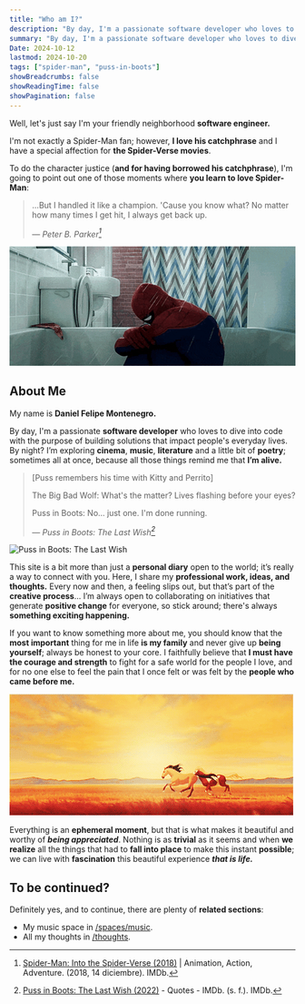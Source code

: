 ```yaml
---
title: "Who am I?"
description: "By day, I'm a passionate software developer who loves to dive into code with the purpose of building solutions that impact people's everyday lives. By night? I'm exploring cinema, music, literature, and a little bit of poetry; sometimes all at once, because all those things remind me that I'm alive."
summary: "By day, I'm a passionate software developer who loves to dive into code with the purpose of building solutions that impact people's everyday lives. By night? I'm exploring cinema, music, literature, and a little bit of poetry; sometimes all at once, because all those things remind me that I'm alive."
Date: 2024-10-12
lastmod: 2024-10-20
tags: ["spider-man", "puss-in-boots"]
showBreadcrumbs: false
showReadingTime: false
showPagination: false
---
```

Well, let's just say I'm your friendly neighborhood **software engineer.**

I'm not exactly a Spider-Man fan; however, **I love his catchphrase** and I have a special affection for **the Spider-Verse movies**.

To do the character justice (**and for having borrowed his catchphrase**), I'm going to point out one of those moments where **you learn to love Spider-Man**:

> ...But I handled it like a champion. 'Cause you know what? No matter how many times I get hit, I always get back up.
> 
> — <cite>Peter B. Parker[^1]</cite>

[^1]: [Spider-Man: Into the Spider-Verse (2018)](https://www.imdb.com/title/tt4633694/) | Animation, Action, Adventure. (2018, 14 diciembre). IMDb.

![Peter B. Parker crying](spider-man-crying.gif)

## About Me
My name is **Daniel Felipe Montenegro.**

By day, I'm a passionate **software developer** who loves to dive into code with the purpose of building solutions that impact people's everyday lives. By night? I’m exploring **cinema**, **music**, **literature** and a little bit of **poetry**; sometimes all at once, because all those things remind me that **I’m alive.**

> [Puss remembers his time with Kitty and Perrito]
> 
> The Big Bad Wolf: What's the matter? Lives flashing before your eyes?
> 
> Puss in Boots: No... just one. I'm done running.
> 
> — <cite>Puss in Boots: The Last Wish[^2]</cite>

[^2]: [Puss in Boots: The Last Wish (2022)](https://www.imdb.com/title/tt3915174/quotes/) - Quotes - IMDb. (s. f.). IMDb.

![Puss in Boots: The Last Wish](puss-in-boots-vs-wolf.gif)

This site is a bit more than just a **personal diary** open to the world; it’s really a way to connect with you. Here, I share my **professional work, ideas, and thoughts.** Every now and then, a feeling slips out, but that’s part of the **creative process**... I’m always open to collaborating on initiatives that generate **positive change** for everyone, so stick around; there's always **something exciting happening.**

If you want to know something more about me, you should know that the **most important** thing for me in life **is my family** and never give up **being yourself**; always be honest to your core. I faithfully believe that **I must have the courage and strength** to fight for a safe world for the people I love, and for no one else to feel the pain that I once felt or was felt by the **people who came before me.**

![Spirit: Stallion of the Cimarron](spirit.gif "Spirit: Stallion of the Cimarron")

Everything is an **ephemeral moment**, but that is what makes it beautiful and worthy of ***being appreciated***. Nothing is as **trivial** as it seems and when **we realize** all the things that had to **fall into place** to make this instant **possible**; we can live with **fascination** this beautiful experience ***that is life.***

## To be continued?
Definitely yes, and to continue, there are plenty of **related sections**:
- My music space in [/spaces/music](spaces/music).
- All my thoughts in [/thoughts](/thoughts).